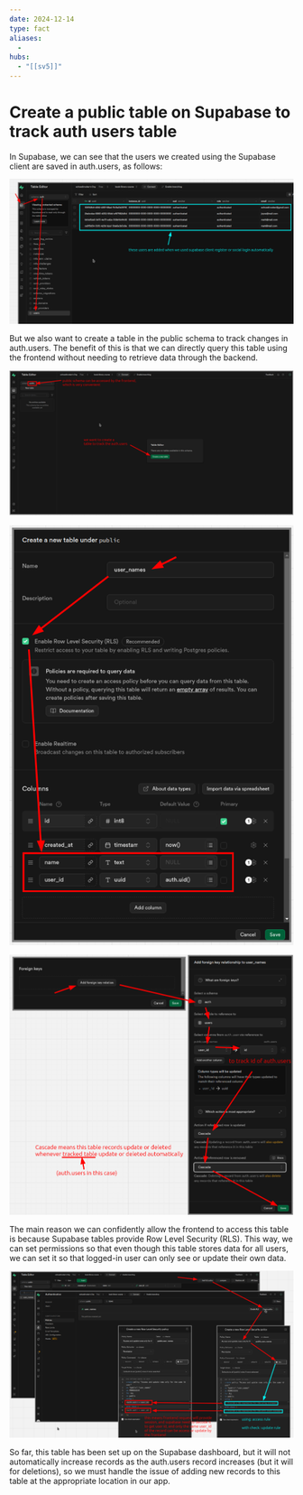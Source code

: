 ```yaml
---
date: 2024-12-14
type: fact
aliases:
  -
hubs:
  - "[[sv5]]"
---
```


# Create a public table on Supabase to track auth users table

In Supabase, we can see that the users we created using the Supabase client are saved in auth.users, as follows:

![track-user1.png](../../assets/imgs/track-user1.png)


But we also want to create a table in the public schema to track changes in auth.users. The benefit of this is that we can directly query this table using the frontend without needing to retrieve data through the backend.


![track-user2.png](../../assets/imgs/track-user2.png)

![track-user3.png](../../assets/imgs/track-user3.png)

![track-user4.png](../../assets/imgs/track-user4.png)


The main reason we can confidently allow the frontend to access this table is because Supabase tables provide Row Level Security (RLS). This way, we can set permissions so that even though this table stores data for all users, we can set it so that logged-in user can only see or update their own data.


![track-user5.png](../../assets/imgs/track-user5.png)

So far, this table has been set up on the Supabase dashboard, but it will not automatically increase records as the auth.users record increases (but it will for deletions), so we must handle the issue of adding new records to this table at the appropriate location in our app.




